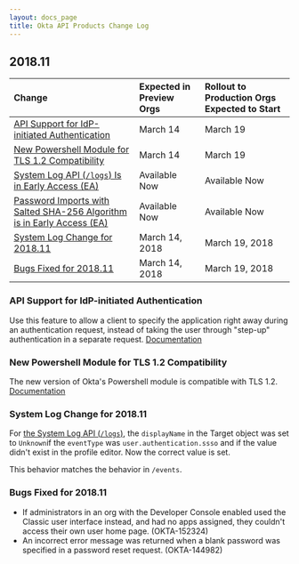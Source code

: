 ```yaml
---
layout: docs_page
title: Okta API Products Change Log
---
```


## 2018.11

| Change | Expected in Preview Orgs | Rollout to Production Orgs Expected to Start |
| :---------- | :--------------------------------- | :----------------------------------------------------------- |
| [API Support for IdP-initiated Authentication](#api-support-for-idp-initiated-authentication) | March 14 | March 19 |
| [New Powershell Module for TLS 1.2 Compatibility](#new-powershell-module-for-tls-12-compatibility) | March 14 | March 19 |
| [System Log API (`/logs`) Is in Early Access (EA)](#system-log-api-logs-is-in-early-access-ea) | Available Now | Available Now |
| [Password Imports with Salted SHA-256 Algorithm is in Early Access (EA)](#password-imports-with-salted-sha-256-algorithm-is-in-early-access-ea) | Available Now | Available Now |
| [System Log Change for 2018.11](#system-log-change-for-201811) | March 14, 2018 | March 19, 2018 |
| [Bugs Fixed for 2018.11](#bugs-fixed-for-201811) | March 14, 2018 | March 19, 2018 |

### API Support for IdP-initiated Authentication

Use this feature to allow a client to specify the application right away during an authentication request, instead of taking the user through "step-up" authentication in a separate request. [Documentation](/docs/api/resources/authn/#sp-initiated-step-up-authentication) <!-- OKTA-160275 -->

### New Powershell Module for TLS 1.2 Compatibility

The new version of Okta's Powershell module is compatible with TLS 1.2. [Documentation](https://www.powershellgallery.com/packages/Okta.Core.Automation/1.0.1)<!-- OKTA-161239 -->

### System Log Change for 2018.11

For [the System Log API (`/logs`)](/docs/api/resources/logs/), the `displayName` in the Target object was set to `Unknown`if the `eventType` was `user.authentication.ssso` and if the value didn't exist in the profile editor. Now the correct value is set. 

This behavior matches the behavior in `/events`. <!-- OKTA-156484 -->

### Bugs Fixed for 2018.11

* If administrators in an org with the Developer Console enabled used the Classic user interface instead, and had no apps assigned, they couldn't access their own user home page. (OKTA-152324)
* An incorrect error message was returned when a blank password was specified in a password reset request. (OKTA-144982)
